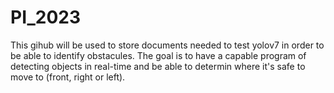 # PI_2023
This gihub will be used to store documents needed to test yolov7 in order to be able to identify obstacules.
The goal is to have a capable program of detecting objects in real-time and be able to determin where it's safe to move to (front, right or left).